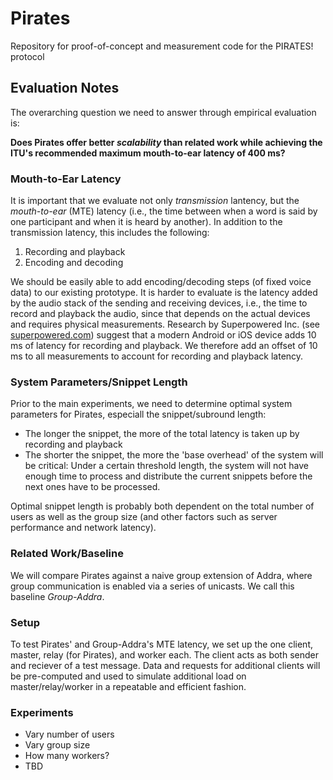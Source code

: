 # Pirates

Repository for proof-of-concept and measurement code for the PIRATES! protocol

## Evaluation Notes

The overarching question we need to answer through empirical evaluation is:

**Does Pirates offer better *scalability* than related work while achieving the ITU's recommended maximum mouth-to-ear latency of 400 ms?**

### Mouth-to-Ear Latency

It is important that we evaluate not only *transmission* lantency, but the *mouth-to-ear* (MTE) latency (i.e., the time between when a word is said by one participant and when it is heard by another).
In addition to the transmission latency, this includes the following:

1. Recording and playback
2. Encoding and decoding

We should be easily able to add encoding/decoding steps (of fixed voice data) to our existing prototype.
It is harder to evaluate is the latency added by the audio stack of the sending and receiving devices, i.e., the time to record and playback the audio, since that depends on the actual devices and requires physical measurements.
Research by Superpowered Inc. (see [superpowered.com](https://superpowered.com/superpowered-android-media-server)) suggest that a modern Android or iOS device adds 10 ms of latency for recording and playback.
We therefore add an offset of 10 ms to all measurements to account for recording and playback latency.

### System Parameters/Snippet Length

Prior to the main experiments, we need to determine optimal system parameters for Pirates, especiall the snippet/subround length:

- The longer the snippet, the more of the total latency is taken up by recording and playback
- The shorter the snippet, the more the 'base overhead' of the system will be critical:
        Under a certain threshold length, the system will not have enough time to process and distribute the current snippets before the next ones have to be processed.

Optimal snippet length is probably both dependent on the total number of users as well as the group size (and other factors such as server performance and network latency). 

### Related Work/Baseline

We will compare Pirates against a naive group extension of Addra, where group communication is enabled via a series of unicasts.
We call this baseline *Group-Addra*.

### Setup 

To test Pirates' and Group-Addra's MTE latency, we set up the one client, master, relay (for Pirates), and worker each.
The client acts as both sender and reciever of a test message.
Data and requests for additional clients will be pre-computed and used to simulate additional load on master/relay/worker in a repeatable and efficient fashion.

### Experiments

- Vary number of users
- Vary group size
- How many workers?
- TBD
